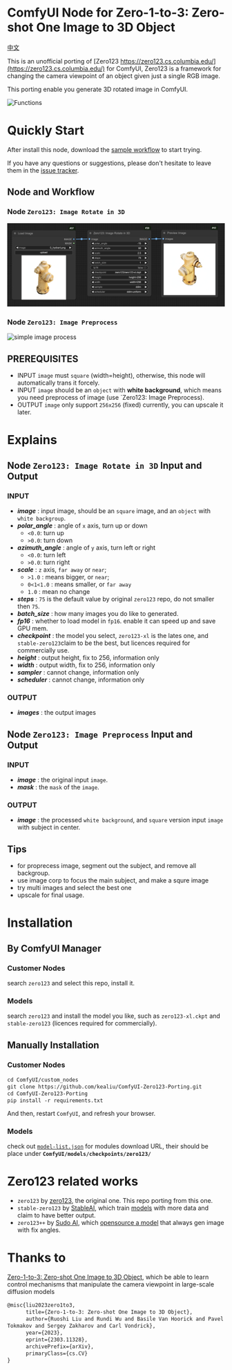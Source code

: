 # ComfyUI Node for Zero-1-to-3: Zero-shot One Image to 3D Object

[中文](README_CN.md)

This is an unofficial porting of [Zero123 https://zero123.cs.columbia.edu/](https://zero123.cs.columbia.edu/) for ComfyUI, Zero123 is a framework for changing the camera viewpoint of an object given just a single RGB image.

This porting enable you generate 3D rotated image in ComfyUI.

![Functions](https://github.com/cvlab-columbia/zero123/blob/main/teaser.png)

# Quickly Start

After install this node, download the [sample workflow](sample/simple_workflow.json) to start trying.

If you have any questions or suggestions, please don't hesitate to leave them in the [issue tracker](https://github.com/kealiu/ComfyUI-Zero123-Porting/issues).

## Node and Workflow

### Node `Zero123: Image Rotate in 3D`

![simple workflow](images/Zero123-Simple.png)

### Node `Zero123: Image Preprocess`

![simple image process](images/image_preprocess)

## PREREQUISITES

- INPUT `image` must `square` (width=height), otherwise, this node will automatically trans it forcely.
- INPUT `image` should be an `object` with **white background**, which means you need preprocess of image (use `Zero123: Image Preprocess).
- OUTPUT `image` only support `256x256` (fixed) currently, you can upscale it later.

# Explains

## Node `Zero123: Image Rotate in 3D` Input and Output

### INPUT

- **_image_** : input image, should be an `square` image, and an `object` with `white backgroup`.
- **_polar_angle_** : angle of `x` axis, turn up or down
    - `<0.0`: turn up
    - `>0.0`: turn down
- **_azimuth_angle_** : angle of `y` axis, turn left or right
    - `<0.0`: turn left
    - `>0.0`: turn right
- **_scale_** : `z` axis, `far away` or `near`;  
    - `>1.0` : means bigger, or `near`;
    - `0<1<1.0` : means smaller, or `far away`
    - `1.0` : mean no change
- **_steps_** : `75` is the default value by original `zero123` repo, do not smaller then `75`.
- **_batch_size_** : how many images you do like to generated. 
- **_fp16_** : whether to load model in `fp16`. enable it can speed up and save GPU mem.
- **_checkpoint_** : the model you select, `zero123-xl` is the lates one, and `stable-zero123`claim to be the best, but licences required for commercially use.
- **_height_** : output height, fix to 256, information only
- **_width_** : output width, fix to 256, information only
- **_sampler_** : cannot change, information only
- **_scheduler_** : cannot change, information only

### OUTPUT

- **_images_** : the output images

## Node `Zero123: Image Preprocess` Input and Output

### INPUT

- **_image_** : the original input `image`.
- **_mask_** : the `mask` of the `image`.

### OUTPUT

- **_image_** : the processed `white background`, and `square` version input `image` with subject in center.

## Tips

- for proprecess image, segment out the subject, and remove all backgroup.
- use image corp to focus the main subject, and make a squre image
- try multi images and select the best one
- upscale for final usage.

# Installation

## By ComfyUI Manager

### Customer Nodes 

search `zero123` and select this repo, install it.

### Models

search `zero123` and install the model you like, such as `zero123-xl.ckpt` and `stable-zero123` (licences required for commercially).

## Manually Installation

### Customer Nodes 

```
cd ComfyUI/custom_nodes
git clone https://github.com/kealiu/ComfyUI-Zero123-Porting.git
cd ComfyUI-Zero123-Porting
pip install -r requirements.txt
```

And then, restart `ComfyUI`, and refresh your browser.

### Models

check out [`model-list.json`](model-list.json) for modules download URL, their should be place under **`ComfyUI/models/checkpoints/zero123/`**


# Zero123 related works

- `zero123` by [zero123](https://zero123.cs.columbia.edu/), the original one. This repo porting from this one.
- `stable-zero123` by [StableAI](https://stability.ai/), which train [models](https://huggingface.co/stabilityai/stable-zero123) with more data and claim to have better output.
- `zero123++` by [Sudo AI](https://sudo.ai), which [opensource a model](https://github.com/SUDO-AI-3D/zero123plus) that always gen image with fix angles.

# Thanks to

[Zero-1-to-3: Zero-shot One Image to 3D Object](https://github.com/cvlab-columbia/zero123),  which be able to learn control mechanisms that manipulate the camera viewpoint in large-scale diffusion models

```
@misc{liu2023zero1to3,
      title={Zero-1-to-3: Zero-shot One Image to 3D Object}, 
      author={Ruoshi Liu and Rundi Wu and Basile Van Hoorick and Pavel Tokmakov and Sergey Zakharov and Carl Vondrick},
      year={2023},
      eprint={2303.11328},
      archivePrefix={arXiv},
      primaryClass={cs.CV}
}
```
